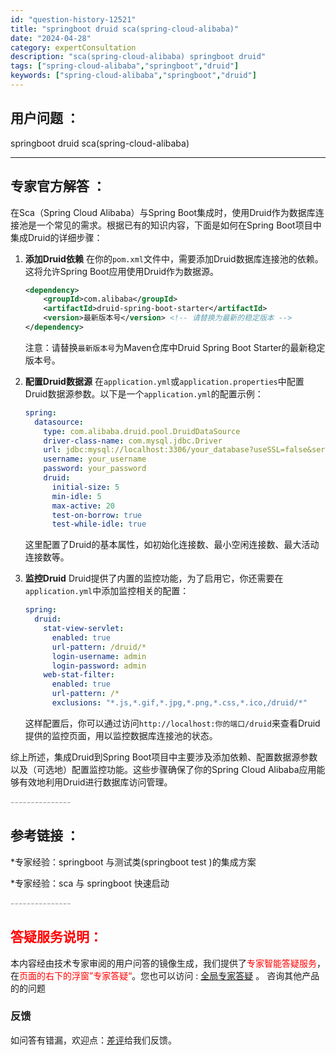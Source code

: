 ```yaml
---
id: "question-history-12521"
title: "springboot druid sca(spring-cloud-alibaba)"
date: "2024-04-28"
category: expertConsultation
description: "sca(spring-cloud-alibaba) springboot druid"
tags: ["spring-cloud-alibaba","springboot","druid"]
keywords: ["spring-cloud-alibaba","springboot","druid"]
---
```


## 用户问题 ： 
 springboot druid sca(spring-cloud-alibaba) 

---------------
## 专家官方解答 ：

在Sca（Spring Cloud Alibaba）与Spring Boot集成时，使用Druid作为数据库连接池是一个常见的需求。根据已有的知识内容，下面是如何在Spring Boot项目中集成Druid的详细步骤：

1. **添加Druid依赖**
   在你的`pom.xml`文件中，需要添加Druid数据库连接池的依赖。这将允许Spring Boot应用使用Druid作为数据源。
   ```xml
   <dependency>
       <groupId>com.alibaba</groupId>
       <artifactId>druid-spring-boot-starter</artifactId>
       <version>最新版本号</version> <!-- 请替换为最新的稳定版本 -->
   </dependency>
   ```
   注意：请替换`最新版本号`为Maven仓库中Druid Spring Boot Starter的最新稳定版本号。

2. **配置Druid数据源**
   在`application.yml`或`application.properties`中配置Druid数据源参数。以下是一个`application.yml`的配置示例：
   ```yaml
   spring:
     datasource:
       type: com.alibaba.druid.pool.DruidDataSource
       driver-class-name: com.mysql.jdbc.Driver
       url: jdbc:mysql://localhost:3306/your_database?useSSL=false&serverTimezone=UTC
       username: your_username
       password: your_password
       druid:
         initial-size: 5
         min-idle: 5
         max-active: 20
         test-on-borrow: true
         test-while-idle: true
   ```
   这里配置了Druid的基本属性，如初始化连接数、最小空闲连接数、最大活动连接数等。

3. **监控Druid**
   Druid提供了内置的监控功能，为了启用它，你还需要在`application.yml`中添加监控相关的配置：
   ```yaml
   spring:
     druid:
       stat-view-servlet:
         enabled: true
         url-pattern: /druid/*
         login-username: admin
         login-password: admin
       web-stat-filter:
         enabled: true
         url-pattern: /*
         exclusions: "*.js,*.gif,*.jpg,*.png,*.css,*.ico,/druid/*"
   ```
   这样配置后，你可以通过访问`http://localhost:你的端口/druid`来查看Druid提供的监控页面，用以监控数据库连接池的状态。

综上所述，集成Druid到Spring Boot项目中主要涉及添加依赖、配置数据源参数以及（可选地）配置监控功能。这些步骤确保了你的Spring Cloud Alibaba应用能够有效地利用Druid进行数据库访问管理。


<font color="#949494">---------------</font> 


## 参考链接 ：

*专家经验：springboot 与测试类(springboot test )的集成方案 
 
 *专家经验：sca 与 springboot 快速启动 


 <font color="#949494">---------------</font> 
 


## <font color="#FF0000">答疑服务说明：</font> 

本内容经由技术专家审阅的用户问答的镜像生成，我们提供了<font color="#FF0000">专家智能答疑服务</font>，在<font color="#FF0000">页面的右下的浮窗”专家答疑“</font>。您也可以访问 : [全局专家答疑](https://opensource.alibaba.com/chatBot) 。 咨询其他产品的的问题

### 反馈
如问答有错漏，欢迎点：[差评](https://ai.nacos.io/user/feedbackByEnhancerGradePOJOID?enhancerGradePOJOId=12614)给我们反馈。
